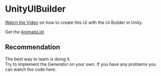 # UnityUIBuilder

[Watch the Video](https://youtu.be/LK8QrT3wMK4) on how to create this Ui with the Ui Builder in Unity.

Get the [AnimalsList](https://gist.github.com/atduskgreg/3cf8ef48cb0d29cf151bedad81553a54)

## Recommendation
The best way to learn is doing it. <br />
Try to implement the Generator on your own. If you have any problems you can watch the code here. 
